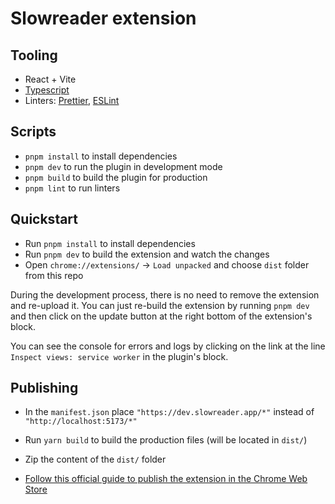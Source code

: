 # Slowreader extension

## Tooling

- React + Vite
- [Typescript](https://github.com/hplush/slowreader/blob/main/tsconfig.json)
- Linters: [Prettier](https://github.com/hplush/slowreader/blob/main/.prettierrc), [ESLint](https://github.com/hplush/slowreader/blob/main/eslint.config.js)

## Scripts

- `pnpm install` to install dependencies
- `pnpm dev` to run the plugin in development mode
- `pnpm build` to build the plugin for production
- `pnpm lint` to run linters

## Quickstart

- Run `pnpm install` to install dependencies
- Run `pnpm dev` to build the extension and watch the changes
- Open `chrome://extensions/` -> `Load unpacked` and choose `dist` folder from this repo

During the development process, there is no need to remove the extension and re-upload it. You can just re-build the extension by running `pnpm dev` and then click on the update button at the right bottom of the extension's block.

You can see the console for errors and logs by clicking on the link at the line `Inspect views: service worker` in the plugin's block.

## Publishing

- In the `manifest.json` place `"https://dev.slowreader.app/*"` instead of `"http://localhost:5173/*"`

- Run `yarn build` to build the production files (will be located in `dist/`)

- Zip the content of the `dist/` folder

- [Follow this official guide to publish the extension in the Chrome Web Store](https://developer.chrome.com/docs/webstore/publish)
